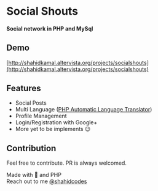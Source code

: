 # Social Shouts
#### Social network in PHP and MySql
## Demo
[http://shahidkamal.altervista.org/projects/socialshouts](http://shahidkamal.altervista.org/projects/socialshouts)
## Features
- Social Posts
- Multi Language ([PHP Automatic Language Translator](https://github.com/shahidcodes/multiple-language-for-php-web-app))
- Profile Management
- Login/Registration with Google+
- More yet to be implements 😉

## Contribution
Feel free to contribute. PR is always welcomed.

Made with 🧡 and PHP  
Reach out to me [@shahidcodes](https://twitter.com/shahidcodes)
